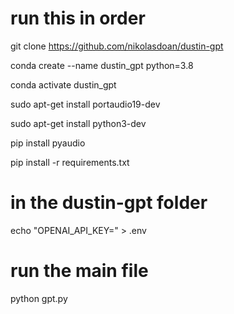 # run this in order

git clone https://github.com/nikolasdoan/dustin-gpt

conda create --name dustin_gpt python=3.8

conda activate dustin_gpt 

sudo apt-get install portaudio19-dev

sudo apt-get install python3-dev

pip install pyaudio

pip install -r requirements.txt

# in the dustin-gpt folder
echo "OPENAI_API_KEY=<your-secret-api-key>" > .env

# run the main file
python gpt.py

